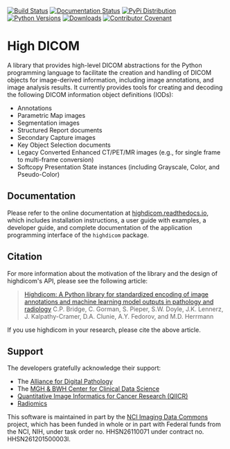 [![Build Status](https://github.com/imagingdatacommons/highdicom/actions/workflows/run_unit_tests.yml/badge.svg)](https://github.com/imagingdatacommons/highdicom/actions)
[![Documentation Status](https://readthedocs.org/projects/highdicom/badge/?version=latest)](https://highdicom.readthedocs.io/en/latest/?badge=latest)
[![PyPi Distribution](https://img.shields.io/pypi/v/highdicom.svg)](https://pypi.python.org/pypi/highdicom/)
[![Python Versions](https://img.shields.io/pypi/pyversions/highdicom.svg)](https://pypi.org/project/highdicom/)
[![Downloads](https://pepy.tech/badge/highdicom)](https://pepy.tech/project/highdicom)
[![Contributor Covenant](https://img.shields.io/badge/Contributor%20Covenant-2.1-4baaaa.svg)](code_of_conduct.md)

# High DICOM

A library that provides high-level DICOM abstractions for the Python programming language to facilitate the creation and handling of DICOM objects for image-derived information, including image annotations, and image analysis results.
It currently provides tools for creating and decoding the following DICOM information object definitions (IODs):
* Annotations
* Parametric Map images
* Segmentation images
* Structured Report documents
* Secondary Capture images
* Key Object Selection documents
* Legacy Converted Enhanced CT/PET/MR images (e.g., for single frame to multi-frame conversion)
* Softcopy Presentation State instances (including Grayscale, Color, and Pseudo-Color)

## Documentation

Please refer to the online documentation at [highdicom.readthedocs.io](https://highdicom.readthedocs.io), which includes installation instructions, a user guide with examples, a developer guide, and complete documentation of the application programming interface of the `highdicom` package.

## Citation

For more information about the motivation of the library and the design of highdicom's API, please see the following article:

> [Highdicom: A Python library for standardized encoding of image annotations and machine learning model outputs in pathology and radiology](https://arxiv.org/abs/2106.07806)
> C.P. Bridge, C. Gorman, S. Pieper, S.W. Doyle, J.K. Lennerz, J. Kalpathy-Cramer, D.A. Clunie, A.Y. Fedorov, and M.D. Herrmann

If you use highdicom in your research, please cite the above article.

## Support

The developers gratefully acknowledge their support:
* The [Alliance for Digital Pathology](https://digitalpathologyalliance.org/)
* The [MGH & BWH Center for Clinical Data Science](https://www.ccds.io/)
* [Quantitative Image Informatics for Cancer Research (QIICR)](https://qiicr.org/)
* [Radiomics](https://www.radiomics.io/)

This software is maintained in part by the [NCI Imaging Data Commons](https://imaging.datacommons.cancer.gov/) project, 
which has been funded in whole or in part with Federal funds from the NCI, NIH, under task order no. HHSN26110071
under contract no. HHSN261201500003l. 
